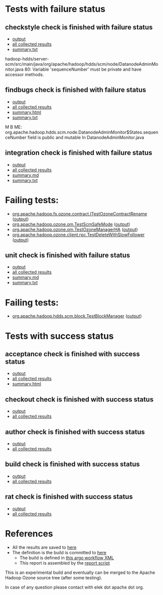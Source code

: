 # Tests with failure status

## checkstyle check is finished with failure status

   * [output](https://raw.githubusercontent.com/elek/ozone-ci-03/master/pr/pr-hdds-2329-pipelines-xb8hx/checkstyle/output.log)
   * [all collected results](https://github.com/elek/ozone-ci-03/tree/master/pr/pr-hdds-2329-pipelines-xb8hx/checkstyle)
   * [summary.txt](https://github.com/elek/ozone-ci-03/tree/master/pr/pr-hdds-2329-pipelines-xb8hx/checkstyle/summary.txt)

hadoop-hdds/server-scm/src/main/java/org/apache/hadoop/hdds/scm/node/DatanodeAdminMonitor.java
 80: Variable &apos;sequenceNumber&apos; must be private and have accessor methods.

## findbugs check is finished with failure status

   * [output](https://raw.githubusercontent.com/elek/ozone-ci-03/master/pr/pr-hdds-2329-pipelines-xb8hx/findbugs/output.log)
   * [all collected results](https://github.com/elek/ozone-ci-03/tree/master/pr/pr-hdds-2329-pipelines-xb8hx/findbugs)
   * [summary.html](https://elek.github.io/ozone-ci-03/pr/pr-hdds-2329-pipelines-xb8hx/findbugs/summary.html)
   * [summary.txt](https://github.com/elek/ozone-ci-03/tree/master/pr/pr-hdds-2329-pipelines-xb8hx/findbugs/summary.txt)

M B ME: org.apache.hadoop.hdds.scm.node.DatanodeAdminMonitor$States.sequenceNumber field is public and mutable  In DatanodeAdminMonitor.java

## integration check is finished with failure status

   * [output](https://raw.githubusercontent.com/elek/ozone-ci-03/master/pr/pr-hdds-2329-pipelines-xb8hx/integration/output.log)
   * [all collected results](https://github.com/elek/ozone-ci-03/tree/master/pr/pr-hdds-2329-pipelines-xb8hx/integration)
   * [summary.md](https://github.com/elek/ozone-ci-03/tree/master/pr/pr-hdds-2329-pipelines-xb8hx/integration/summary.md)
   * [summary.txt](https://github.com/elek/ozone-ci-03/tree/master/pr/pr-hdds-2329-pipelines-xb8hx/integration/summary.txt)

# Failing tests: 

 * [org.apache.hadoop.fs.ozone.contract.ITestOzoneContractRename](hadoop-ozone/ozonefs/org.apache.hadoop.fs.ozone.contract.ITestOzoneContractRename.txt) ([output](hadoop-ozone/ozonefs/org.apache.hadoop.fs.ozone.contract.ITestOzoneContractRename-output.txt))
 * [org.apache.hadoop.ozone.om.TestScmSafeMode](hadoop-ozone/integration-test/org.apache.hadoop.ozone.om.TestScmSafeMode.txt) ([output](hadoop-ozone/integration-test/org.apache.hadoop.ozone.om.TestScmSafeMode-output.txt))
 * [org.apache.hadoop.ozone.om.TestOzoneManagerHA](hadoop-ozone/integration-test/org.apache.hadoop.ozone.om.TestOzoneManagerHA.txt) ([output](hadoop-ozone/integration-test/org.apache.hadoop.ozone.om.TestOzoneManagerHA-output.txt))
 * [org.apache.hadoop.ozone.client.rpc.TestDeleteWithSlowFollower](hadoop-ozone/integration-test/org.apache.hadoop.ozone.client.rpc.TestDeleteWithSlowFollower.txt) ([output](hadoop-ozone/integration-test/org.apache.hadoop.ozone.client.rpc.TestDeleteWithSlowFollower-output.txt))

## unit check is finished with failure status

   * [output](https://raw.githubusercontent.com/elek/ozone-ci-03/master/pr/pr-hdds-2329-pipelines-xb8hx/unit/output.log)
   * [all collected results](https://github.com/elek/ozone-ci-03/tree/master/pr/pr-hdds-2329-pipelines-xb8hx/unit)
   * [summary.md](https://github.com/elek/ozone-ci-03/tree/master/pr/pr-hdds-2329-pipelines-xb8hx/unit/summary.md)
   * [summary.txt](https://github.com/elek/ozone-ci-03/tree/master/pr/pr-hdds-2329-pipelines-xb8hx/unit/summary.txt)

# Failing tests: 

 * [org.apache.hadoop.hdds.scm.block.TestBlockManager](hadoop-hdds/server-scm/org.apache.hadoop.hdds.scm.block.TestBlockManager.txt) ([output](hadoop-hdds/server-scm/org.apache.hadoop.hdds.scm.block.TestBlockManager-output.txt))


# Tests with success status

## acceptance check is finished with success status

   * [output](https://raw.githubusercontent.com/elek/ozone-ci-03/master/pr/pr-hdds-2329-pipelines-xb8hx/acceptance/output.log)
   * [all collected results](https://github.com/elek/ozone-ci-03/tree/master/pr/pr-hdds-2329-pipelines-xb8hx/acceptance)
   * [summary.html](https://elek.github.io/ozone-ci-03/pr/pr-hdds-2329-pipelines-xb8hx/acceptance/summary.html)


## checkout check is finished with success status

   * [output](https://raw.githubusercontent.com/elek/ozone-ci-03/master/pr/pr-hdds-2329-pipelines-xb8hx/checkout/output.log)
   * [all collected results](https://github.com/elek/ozone-ci-03/tree/master/pr/pr-hdds-2329-pipelines-xb8hx/checkout)


## author check is finished with success status

   * [output](https://raw.githubusercontent.com/elek/ozone-ci-03/master/pr/pr-hdds-2329-pipelines-xb8hx/author/output.log)
   * [all collected results](https://github.com/elek/ozone-ci-03/tree/master/pr/pr-hdds-2329-pipelines-xb8hx/author)


## build check is finished with success status

   * [output](https://raw.githubusercontent.com/elek/ozone-ci-03/master/pr/pr-hdds-2329-pipelines-xb8hx/build/output.log)
   * [all collected results](https://github.com/elek/ozone-ci-03/tree/master/pr/pr-hdds-2329-pipelines-xb8hx/build)


## rat check is finished with success status

   * [output](https://raw.githubusercontent.com/elek/ozone-ci-03/master/pr/pr-hdds-2329-pipelines-xb8hx/rat/output.log)
   * [all collected results](https://github.com/elek/ozone-ci-03/tree/master/pr/pr-hdds-2329-pipelines-xb8hx/rat)




# References

 * All the results are saved to [here](https://github.com/elek/ozone-ci-03/tree/master/pr/pr-hdds-2329-pipelines-xb8hx/)
 * The definition is the build is committed to [here](https://github.com/elek/argo-ozone)
    * The build is defined in [this argo workflow XML](https://github.com/elek/argo-ozone/blob/master/ozone-build.yaml)
    * This report is assembled by the [report script](https://github.com/elek/argo-ozone/blob/master/scripts/report.sh)

This is an experimental build and eventually can be merged to the Apache Hadoop Ozone source tree (after some testing).

In case of any question please contact with elek dot apache dot org.
